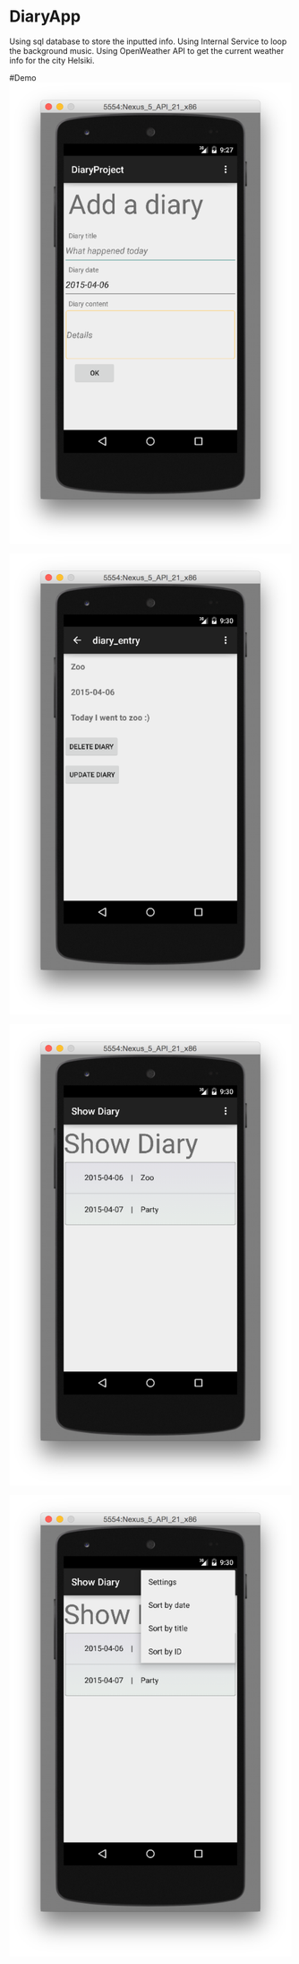 # DiaryApp
Using sql database to store the inputted info.
Using Internal Service to loop the background music.
Using OpenWeather API to get the current weather info for the city Helsiki.

#Demo
![](https://github.com/WenhaoWu/DiaryApp/blob/master/DemoPic/AddDiary.png)

![](https://github.com/WenhaoWu/DiaryApp/blob/master/DemoPic/Detail.png)

![](https://github.com/WenhaoWu/DiaryApp/blob/master/DemoPic/List.png)

![](https://github.com/WenhaoWu/DiaryApp/blob/master/DemoPic/Sort.png)
